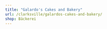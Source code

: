 ```yaml
---
title: "Galardo's Cakes and Bakery"
url: /clarksville/galardos-cakes-and-bakery/
shop: Bäckerei
---
```

